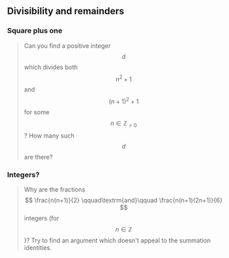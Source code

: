 ## Divisibility and remainders

### Square plus one

> Can you find a positive integer $$d$$ which divides both $$n^2 + 1$$ and $$(n+1)^2 + 1$$ for some $$n \in \mathbb{Z}_{> 0}$$? How many such $$d$$ are there?


### Integers?

> Why are the fractions
> $$
> \frac{n(n+1)}{2}
> \qquad\textrm{and}\qquad
> \frac{n(n+1)(2n+1)}{6}
> $$
> integers (for $$n \in \mathbb{Z}$$)? Try to find an argument which doesn't appeal to the summation identities.

